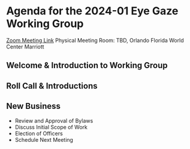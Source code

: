 # Agenda for the 2024-01 Eye Gaze Working Group

[Zoom Meeting Link](https://us06web.zoom.us/j/83876116905?pwd=b3tRS5Y7kQCPmlWlZFJIqpPD7HWM5d.1)
Physical Meeting Room: TBD, Orlando Florida World Center Marriott

## Welcome & Introduction to Working Group

## Roll Call & Introductions

## New Business

* Review and Approval of Bylaws
* Discuss Initial Scope of Work
* Election of Officers
* Schedule Next Meeting

